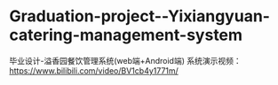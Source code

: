 # Graduation-project--Yixiangyuan-catering-management-system
毕业设计-溢香园餐饮管理系统(web端+Android端)
系统演示视频：https://www.bilibili.com/video/BV1cb4y1771m/
